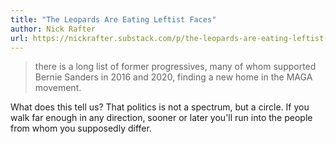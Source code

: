 ```yaml
---
title: "The Leopards Are Eating Leftist Faces"
author: Nick Rafter
url: https://nickrafter.substack.com/p/the-leopards-are-eating-leftist-faces
---
```


> there is a long list of former progressives, many of whom supported Bernie Sanders in 2016 and 2020, finding a new home in the MAGA movement.

What does this tell us? That politics is not a spectrum, but a circle. If you walk far enough in any direction, sooner or later you'll run into the people from whom you supposedly differ.



